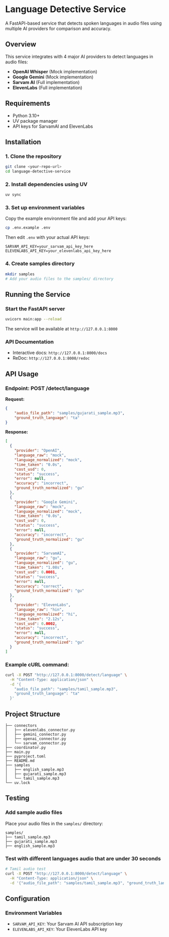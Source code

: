 # Language Detective Service

A FastAPI-based service that detects spoken languages in audio files using multiple AI providers for comparison and accuracy.

## Overview

This service integrates with 4 major AI providers to detect languages in audio files:
- **OpenAI Whisper** (Mock implementation)
- **Google Gemini** (Mock implementation)
- **Sarvam AI** (Full implementation)
- **ElevenLabs** (Full implementation)

## Requirements

- Python 3.10+
- UV package manager
- API keys for SarvamAI and ElevenLabs

## Installation

### 1. Clone the repository
```bash
git clone <your-repo-url>
cd language-detective-service
```

### 2. Install dependencies using UV
```bash
uv sync
```

### 3. Set up environment variables
Copy the example environment file and add your API keys:
```bash
cp .env.example .env
```

Then edit `.env` with your actual API keys:
```env
SARVAM_API_KEY=your_sarvam_api_key_here
ELEVENLABS_API_KEY=your_elevenlabs_api_key_here
```

### 4. Create samples directory
```bash
mkdir samples
# Add your audio files to the samples/ directory
```

## Running the Service

### Start the FastAPI server
```bash
uvicorn main:app --reload
```

The service will be available at `http://127.0.0.1:8000`

### API Documentation
- Interactive docs: `http://127.0.0.1:8000/docs`
- ReDoc: `http://127.0.0.1:8000/redoc`

## API Usage

### Endpoint: POST /detect/language

**Request:**
```json
{
    "audio_file_path": "samples/gujarati_sample.mp3",
    "ground_truth_language": "ta"
}
```

**Response:**
```json
[
  {
    "provider": "OpenAI",
    "language_raw": "mock",
    "language_normalized": "mock",
    "time_taken": "0.0s",
    "cost_usd": 0,
    "status": "success",
    "error": null,
    "accuracy": "incorrect",
    "ground_truth_normalized": "gu"
  },
  {
    "provider": "Google Gemini",
    "language_raw": "mock",
    "language_normalized": "mock",
    "time_taken": "0.0s",
    "cost_usd": 0,
    "status": "success",
    "error": null,
    "accuracy": "incorrect",
    "ground_truth_normalized": "gu"
  },
  {
    "provider": "SarvamAI",
    "language_raw": "gu",
    "language_normalized": "gu",
    "time_taken": "1.08s",
    "cost_usd": 0.0001,
    "status": "success",
    "error": null,
    "accuracy": "correct",
    "ground_truth_normalized": "gu"
  },
  {
    "provider": "ElevenLabs",
    "language_raw": "hin",
    "language_normalized": "hi",
    "time_taken": "2.12s",
    "cost_usd": 0.0002,
    "status": "success",
    "error": null,
    "accuracy": "incorrect",
    "ground_truth_normalized": "gu"
  }
]
```

### Example cURL command:
```bash
curl -X POST "http://127.0.0.1:8000/detect/language" \
  -H "Content-Type: application/json" \
  -d '{
    "audio_file_path": "samples/tamil_sample.mp3",
    "ground_truth_language": "ta"
  }'
```

## Project Structure

```
├── connectors
│   ├── elevenlabs_connector.py
│   ├── gemini_connector.py
│   ├── openai_connector.py
│   └── sarvam_connector.py
├── coordinator.py
├── main.py
├── pyproject.toml
├── README.md
├── samples
│   ├── english_sample.mp3
│   ├── gujarati_sample.mp3
│   └── tamil_sample.mp3
└── uv.lock
```

## Testing

### Add sample audio files
Place your audio files in the `samples/` directory:
```
samples/
├── tamil_sample.mp3
├── gujarati_sample.mp3
├── english_sample.mp3
```

### Test with different languages audio that are under 30 seconds
```bash
# Tamil audio test
curl -X POST "http://127.0.0.1:8000/detect/language" \
  -H "Content-Type: application/json" \
  -d '{"audio_file_path": "samples/tamil_sample.mp3", "ground_truth_language": "ta"}'
```

## Configuration

### Environment Variables
- `SARVAM_API_KEY`: Your Sarvam AI API subscription key
- `ELEVENLABS_API_KEY`: Your ElevenLabs API key
